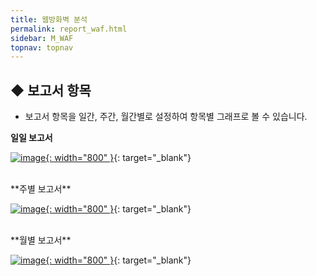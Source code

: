 ```yaml
---
title: 웹방화벽 분석
permalink: report_waf.html
sidebar: M_WAF
topnav: topnav
---
```


## ◆ 보고서 항목

- 보고서 항목을 일간, 주간, 월간별로 설정하여 항목별 그래프로 볼 수 있습니다.

**일일 보고서**


[![image](/docs/images/Manual/waf/report/1.png){: width="800" }](/docs/images/Manual/waf/report/1.png){: target="_blank"}
 
<br />
**주별 보고서**

[![image](/docs/images/Manual/waf/report/2.png){: width="800" }](/docs/images/Manual/waf/report/2.png){: target="_blank"}

 
<br />
**월별 보고서**

[![image](/docs/images/Manual/waf/report/3.png){: width="800" }](/docs/images/Manual/waf/report/3.png){: target="_blank"}